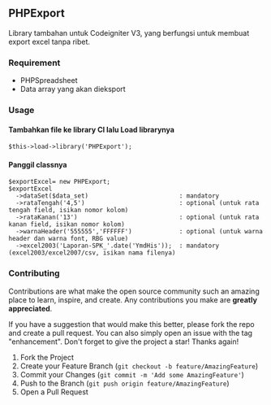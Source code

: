 ## PHPExport
Library tambahan untuk Codeigniter V3, yang berfungsi untuk membuat export excel tanpa ribet.

### Requirement
-  PHPSpreadsheet
-  Data array yang akan dieksport


### Usage


#### Tambahkan file ke library CI lalu Load librarynya
```
$this->load->library('PHPExport');
```

#### Panggil classnya
```
$exportExcel= new PHPExport; 			
$exportExcel
  ->dataSet($data_set)                         : mandatory
  ->rataTengah('4,5')                          : optional (untuk rata tengah field, isikan nomor kolom)
  ->rataKanan('13')                            : optional (untuk rata kanan field, isikan nomor kolom)
  ->warnaHeader('555555','FFFFFF')             : optional (untuk warna header dan warna font, RBG value)
  ->excel2003('Laporan-SPK_'.date('YmdHis'));  : mandatory (excel2003/excel2007/csv, isikan nama filenya)
```

### Contributing

Contributions are what make the open source community such an amazing place to learn, inspire, and create. Any contributions you make are **greatly appreciated**.

If you have a suggestion that would make this better, please fork the repo and create a pull request. You can also simply open an issue with the tag "enhancement".
Don't forget to give the project a star! Thanks again!

1. Fork the Project
2. Create your Feature Branch (`git checkout -b feature/AmazingFeature`)
3. Commit your Changes (`git commit -m 'Add some AmazingFeature'`)
4. Push to the Branch (`git push origin feature/AmazingFeature`)
5. Open a Pull Request
